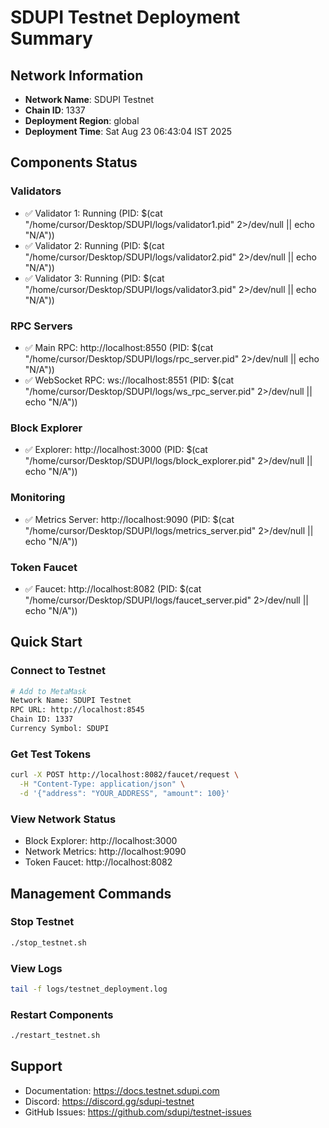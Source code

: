 # SDUPI Testnet Deployment Summary

## Network Information
- **Network Name**: SDUPI Testnet
- **Chain ID**: 1337
- **Deployment Region**: global
- **Deployment Time**: Sat Aug 23 06:43:04 IST 2025

## Components Status

### Validators
- ✅ Validator 1: Running (PID: $(cat "/home/cursor/Desktop/SDUPI/logs/validator1.pid" 2>/dev/null || echo "N/A"))
- ✅ Validator 2: Running (PID: $(cat "/home/cursor/Desktop/SDUPI/logs/validator2.pid" 2>/dev/null || echo "N/A"))
- ✅ Validator 3: Running (PID: $(cat "/home/cursor/Desktop/SDUPI/logs/validator3.pid" 2>/dev/null || echo "N/A"))

### RPC Servers
- ✅ Main RPC: http://localhost:8550 (PID: $(cat "/home/cursor/Desktop/SDUPI/logs/rpc_server.pid" 2>/dev/null || echo "N/A"))
- ✅ WebSocket RPC: ws://localhost:8551 (PID: $(cat "/home/cursor/Desktop/SDUPI/logs/ws_rpc_server.pid" 2>/dev/null || echo "N/A"))

### Block Explorer
- ✅ Explorer: http://localhost:3000 (PID: $(cat "/home/cursor/Desktop/SDUPI/logs/block_explorer.pid" 2>/dev/null || echo "N/A"))

### Monitoring
- ✅ Metrics Server: http://localhost:9090 (PID: $(cat "/home/cursor/Desktop/SDUPI/logs/metrics_server.pid" 2>/dev/null || echo "N/A"))

### Token Faucet
- ✅ Faucet: http://localhost:8082 (PID: $(cat "/home/cursor/Desktop/SDUPI/logs/faucet_server.pid" 2>/dev/null || echo "N/A"))

## Quick Start

### Connect to Testnet
```bash
# Add to MetaMask
Network Name: SDUPI Testnet
RPC URL: http://localhost:8545
Chain ID: 1337
Currency Symbol: SDUPI
```

### Get Test Tokens
```bash
curl -X POST http://localhost:8082/faucet/request \
  -H "Content-Type: application/json" \
  -d '{"address": "YOUR_ADDRESS", "amount": 100}'
```

### View Network Status
- Block Explorer: http://localhost:3000
- Network Metrics: http://localhost:9090
- Token Faucet: http://localhost:8082

## Management Commands

### Stop Testnet
```bash
./stop_testnet.sh
```

### View Logs
```bash
tail -f logs/testnet_deployment.log
```

### Restart Components
```bash
./restart_testnet.sh
```

## Support
- Documentation: https://docs.testnet.sdupi.com
- Discord: https://discord.gg/sdupi-testnet
- GitHub Issues: https://github.com/sdupi/testnet-issues
